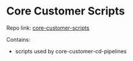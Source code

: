 # Core Customer Scripts

Repo link: [core-customer-scripts](https://bitbucket.org/softhlon/core-customer-scripts)

Contains:

- scripts used by core-customer-cd-pipelines